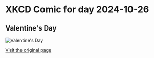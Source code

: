 
# XKCD Comic for day 2024-10-26

## Valentine's Day

![Valentine's Day](https://imgs.xkcd.com/comics/valentines_day.jpg "One of these days me and Joey Comeau will get around to subverting the hetero-normative paradigm and fixing all this.")

[Visit the original page](https://xkcd.com/223/)
